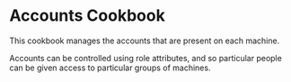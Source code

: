 # Accounts Cookbook

This cookbook manages the accounts that are present on each machine.

Accounts can be controlled using role attributes, and so particular people can
be given access to particular groups of machines.
